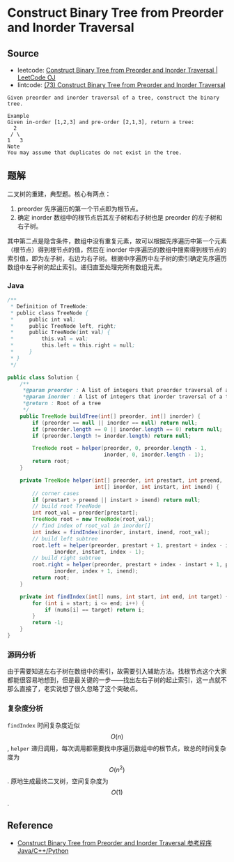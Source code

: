 # Construct Binary Tree from Preorder and Inorder Traversal

## Source

- leetcode: [Construct Binary Tree from Preorder and Inorder Traversal | LeetCode OJ](https://leetcode.com/problems/construct-binary-tree-from-preorder-and-inorder-traversal/)
- lintcode: [(73) Construct Binary Tree from Preorder and Inorder Traversal](http://www.lintcode.com/en/problem/construct-binary-tree-from-preorder-and-inorder-traversal/)

```
Given preorder and inorder traversal of a tree, construct the binary tree.

Example
Given in-order [1,2,3] and pre-order [2,1,3], return a tree:
  2
 / \
1   3
Note
You may assume that duplicates do not exist in the tree.
```

## 题解

二叉树的重建，典型题。核心有两点：
1. preorder 先序遍历的第一个节点即为根节点。
2. 确定 inorder 数组中的根节点后其左子树和右子树也是 preorder 的左子树和右子树。

其中第二点是隐含条件，数组中没有重复元素，故可以根据先序遍历中第一个元素（根节点）得到根节点的值，然后在 inorder 中序遍历的数组中搜索得到根节点的索引值，即为左子树，右边为右子树。根据中序遍历中左子树的索引确定先序遍历数组中左子树的起止索引。递归直至处理完所有数组元素。

### Java

```java
/**
 * Definition of TreeNode:
 * public class TreeNode {
 *     public int val;
 *     public TreeNode left, right;
 *     public TreeNode(int val) {
 *         this.val = val;
 *         this.left = this.right = null;
 *     }
 * }
 */

public class Solution {
    /**
     *@param preorder : A list of integers that preorder traversal of a tree
     *@param inorder : A list of integers that inorder traversal of a tree
     *@return : Root of a tree
     */
    public TreeNode buildTree(int[] preorder, int[] inorder) {
        if (preorder == null || inorder == null) return null;
        if (preorder.length == 0 || inorder.length == 0) return null;
        if (preorder.length != inorder.length) return null;

        TreeNode root = helper(preorder, 0, preorder.length - 1,
                               inorder, 0, inorder.length - 1);
        return root;
    }

    private TreeNode helper(int[] preorder, int prestart, int preend,
                            int[] inorder, int instart, int inend) {
        // corner cases
        if (prestart > preend || instart > inend) return null;
        // build root TreeNode
        int root_val = preorder[prestart];
        TreeNode root = new TreeNode(root_val);
        // find index of root_val in inorder[]
        int index = findIndex(inorder, instart, inend, root_val);
        // build left subtree
        root.left = helper(preorder, prestart + 1, prestart + index - instart,
               inorder, instart, index - 1);
        // build right subtree
        root.right = helper(preorder, prestart + index - instart + 1, preend,
               inorder, index + 1, inend);
        return root;
    }

    private int findIndex(int[] nums, int start, int end, int target) {
        for (int i = start; i <= end; i++) {
            if (nums[i] == target) return i;
        }
        return -1;
    }
}
```

### 源码分析

由于需要知道左右子树在数组中的索引，故需要引入辅助方法。找根节点这个大家都能很容易地想到，但是最关键的一步——找出左右子树的起止索引，这一点就不那么直接了，老实说想了很久忽略了这个突破点。

### 复杂度分析

`findIndex` 时间复杂度近似 $$O(n)$$, `helper` 递归调用，每次调用都需要找中序遍历数组中的根节点，故总的时间复杂度为 $$O(n^2)$$. 原地生成最终二叉树，空间复杂度为 $$O(1)$$.

## Reference

- [Construct Binary Tree from Preorder and Inorder Traversal 参考程序 Java/C++/Python](http://www.jiuzhang.com/solutions/construct-binary-tree-from-preorder-and-inorder-traversal/)
